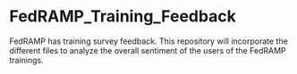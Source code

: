 # FedRAMP_Training_Feedback
FedRAMP has training survey feedback. This repository will incorporate the different files to analyze the overall sentiment of the users of the FedRAMP trainings.  

